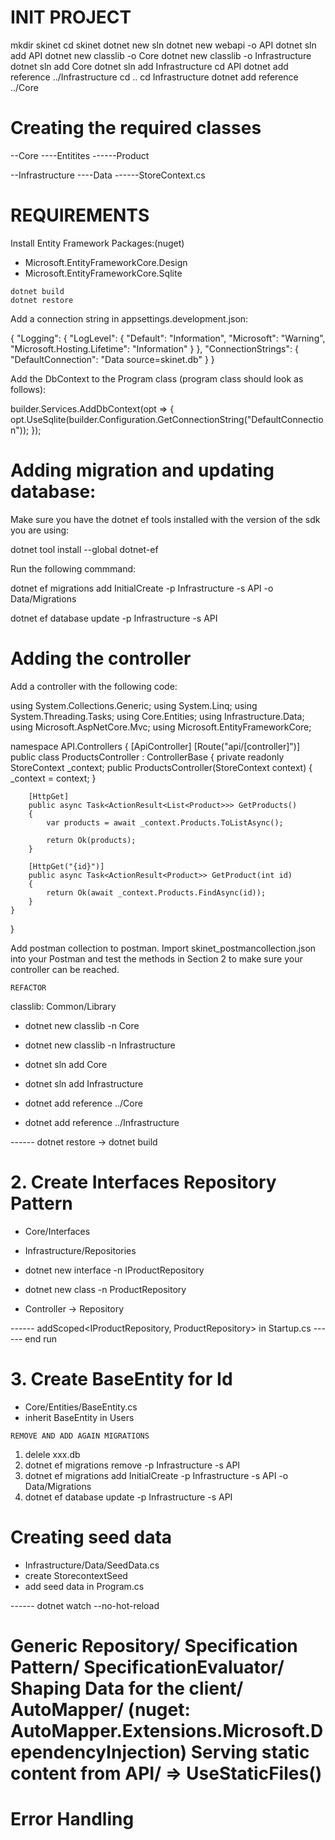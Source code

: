 INIT PROJECT
=============================

mkdir skinet
cd skinet
dotnet new sln
dotnet new webapi -o API
dotnet sln add API
dotnet new classlib -o Core
dotnet new classlib -o Infrastructure
dotnet sln add Core
dotnet sln add Infrastructure
cd API
dotnet add reference ../Infrastructure
cd ..
cd Infrastructure
dotnet add reference ../Core

Creating the required classes
=============================
--Core
----Entitites
------Product

--Infrastructure
----Data
------StoreContext.cs


REQUIREMENTS
=============================

Install Entity Framework Packages:(nuget)
  - Microsoft.EntityFrameworkCore.Design
  - Microsoft.EntityFrameworkCore.Sqlite

```
dotnet build
dotnet restore
```

Add a connection string in appsettings.development.json:

{
  "Logging": {
    "LogLevel": {
      "Default": "Information",
      "Microsoft": "Warning",
      "Microsoft.Hosting.Lifetime": "Information"
    }
  },
  "ConnectionStrings": {
    "DefaultConnection": "Data source=skinet.db"
  }
}

Add the DbContext to the Program class (program class should look as follows):

builder.Services.AddDbContext<StoreContext>(opt =>
{
    opt.UseSqlite(builder.Configuration.GetConnectionString("DefaultConnection"));
});

Adding migration and updating database:
======================================

Make sure you have the dotnet ef tools installed with the version of the sdk you are using:

dotnet tool install --global dotnet-ef

Run the following commmand:

dotnet ef migrations add InitialCreate -p Infrastructure -s API -o Data/Migrations

dotnet ef database update -p Infrastructure -s API


Adding the controller
=====================


Add a controller with the following code:


using System.Collections.Generic;
using System.Linq;
using System.Threading.Tasks;
using Core.Entities;
using Infrastructure.Data;
using Microsoft.AspNetCore.Mvc;
using Microsoft.EntityFrameworkCore;

namespace API.Controllers
{
    [ApiController]
    [Route("api/[controller]")]
    public class ProductsController : ControllerBase
    {
        private readonly StoreContext _context;
        public ProductsController(StoreContext context)
        {
            _context = context;
        }

        [HttpGet]
        public async Task<ActionResult<List<Product>>> GetProducts()
        {
            var products = await _context.Products.ToListAsync();

            return Ok(products);
        }

        [HttpGet("{id}")]
        public async Task<ActionResult<Product>> GetProduct(int id)
        {
            return Ok(await _context.Products.FindAsync(id));
        }
    }
}


Add postman collection to postman.   Import skinet_postmancollection.json into your Postman and test the methods in Section 2 to make sure your controller can be reached. 

```
REFACTOR
```
classlib: Common/Library   
- dotnet new classlib -n Core
- dotnet new classlib -n Infrastructure

- dotnet sln add Core
- dotnet sln add Infrastructure

- dotnet add reference ../Core
- dotnet add reference ../Infrastructure

------ dotnet restore -> dotnet build

# 2. Create Interfaces Repository Pattern

- Core/Interfaces
- Infrastructure/Repositories

- dotnet new interface -n IProductRepository
- dotnet new class -n ProductRepository

- Controller -> Repository

------ addScoped<IProductRepository, ProductRepository> in Startup.cs
------ end run

# 3. Create BaseEntity for Id
- Core/Entities/BaseEntity.cs
- inherit BaseEntity in Users

```
REMOVE AND ADD AGAIN MIGRATIONS
```
1. delele xxx.db
2. dotnet ef migrations remove -p Infrastructure -s API
3. dotnet ef migrations add InitialCreate -p Infrastructure -s API -o Data/Migrations
4. dotnet ef database update -p Infrastructure -s API

Creating seed data
=============================
- Infrastructure/Data/SeedData.cs
- create StorecontextSeed
- add seed data in Program.cs

------ dotnet watch --no-hot-reload

Generic Repository/
Specification Pattern/
SpecificationEvaluator/
Shaping Data for the client/
AutoMapper/   (nuget: AutoMapper.Extensions.Microsoft.DependencyInjection)
Serving static content from API/ => UseStaticFiles()
=============================



Error Handling
=============================
